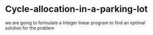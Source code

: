 # Cycle-allocation-in-a-parking-lot
we are going to formulate a Integer linear program to find an optimal solution for the problem

